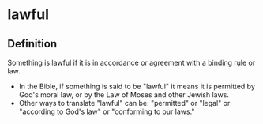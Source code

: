 # lawful

## Definition

Something is lawful if it is in accordance or agreement with a binding rule or law.

* In the Bible, if something is said to be "lawful" it means it is permitted by God's moral law, or by the Law of Moses and other Jewish laws.
* Other ways to translate "lawful" can be: "permitted" or "legal" or "according to God's law" or "conforming to our laws."
